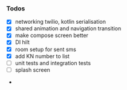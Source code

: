 
### Todos
- [x] networking twilio, kotlin serialisation
- [x] shared animation and navigation transition
- [x] make compose screen better
- [x] DI hilt
- [x] room setup for sent sms
- [x] add KN number to list
- [ ] unit tests and integration tests
- [ ] splash screen
- 
